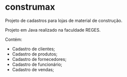 # construmax

Projeto de cadastros para lojas de material de construção.

Projeto em Java realizado na faculdade REGES.

Contém:

- Cadastro de clientes;
- Cadastro de produtos;
- Cadastro de fornecedores;
- Cadastro de funcionário;
- Cadastro de vendas;
